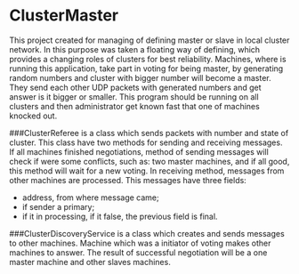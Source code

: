 # ClusterMaster

This project created for managing of defining master or slave in local cluster network. In this purpose was taken a floating way of defining, which provides a changing roles of clusters for best reliability. Machines, where is running this application, take part in voting for being master, by generating random numbers and cluster with bigger number will become a master. They send each other UDP packets with generated numbers and get answer is it bigger or smaller. This program should be running on all clusters and then administrator get known fast that one of machines knocked out.

###ClusterReferee 
  is a class which sends packets with number and state of cluster. This class have two methods for sending and receiving messages. If all machines finished negotiations, method of sending messages will check if were some conflicts, such as: two master machines, and if all good, this method will wait for a new voting. In receiving method, messages from other machines are processed. This messages have three fields:
- address, from where message came;
- if sender a primary;
- if it in processing, if it false, the previous field is final.

###ClusterDiscoveryService
  is a class which creates and sends messages to other machines. Machine which was a initiator of voting makes other machines to answer. The result of successful negotiation will be a one master machine and other slaves machines.

